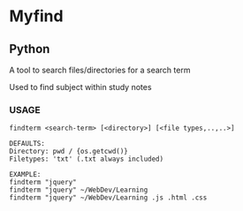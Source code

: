 # Myfind

## Python

A tool to search files/directories for a search term

Used to find subject within study notes

### USAGE

```
findterm <search-term> [<directory>] [<file types,..,..>]

DEFAULTS:
Directory: pwd / {os.getcwd()}
Filetypes: 'txt' (.txt always included)

EXAMPLE:
findterm "jquery"
findterm "jquery" ~/WebDev/Learning
findterm "jquery" ~/WebDev/Learning .js .html .css
```

